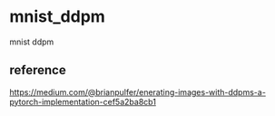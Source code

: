 # mnist_ddpm
mnist ddpm
 

## reference
https://medium.com/@brianpulfer/enerating-images-with-ddpms-a-pytorch-implementation-cef5a2ba8cb1